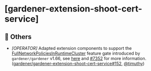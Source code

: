 # [gardener-extension-shoot-cert-service]
## 🏃 Others
* *[OPERATOR]* Adapted extension components to support the [FullNetworkPoliciesInRuntimeCluster](https://github.com/gardener/gardener/blob/master/docs/deployment/feature_gates.md#list-of-feature-gates) feature gate introduced by `gardener/gardener` v1.66, see [here](https://github.com/gardener/gardener/blob/master/docs/concepts/resource-manager.md#networkpolicy-controller) and [#7352](https://github.com/gardener/gardener/pull/7589) for more information. ([gardener/gardener-extension-shoot-cert-service#152](https://github.com/gardener/gardener-extension-shoot-cert-service/pull/152), [@timuthy](https://github.com/timuthy))